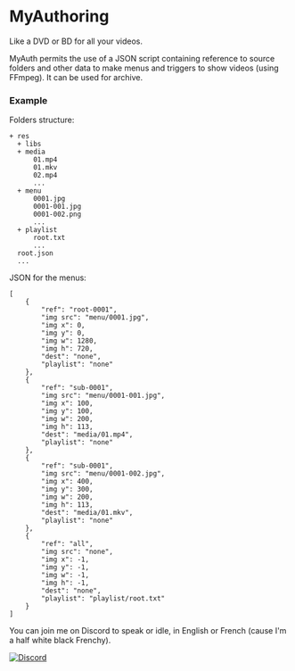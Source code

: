 # MyAuthoring
Like a DVD or BD for all your videos.

MyAuth permits the use of a JSON script containing reference to source folders and other data to make menus and triggers to show videos (using FFmpeg). It can be used for archive.

### Example
Folders structure:
```
+ res
  + libs
  + media
      01.mp4
      01.mkv
      02.mp4
      ...
  + menu
      0001.jpg
      0001-001.jpg
      0001-002.png
      ...
  + playlist
      root.txt
      ...
  root.json
  ...
```
JSON for the menus:
```
[
    {
        "ref": "root-0001",
        "img src": "menu/0001.jpg",
        "img x": 0,
        "img y": 0,
        "img w": 1280,
        "img h": 720,
        "dest": "none",
        "playlist": "none"
    },
    {
        "ref": "sub-0001",
        "img src": "menu/0001-001.jpg",
        "img x": 100,
        "img y": 100,
        "img w": 200,
        "img h": 113,
        "dest": "media/01.mp4",
        "playlist": "none"
    },
    {
        "ref": "sub-0001",
        "img src": "menu/0001-002.jpg",
        "img x": 400,
        "img y": 300,
        "img w": 200,
        "img h": 113,
        "dest": "media/01.mkv",
        "playlist": "none"
    },
    {
        "ref": "all",
        "img src": "none",
        "img x": -1,
        "img y": -1,
        "img w": -1,
        "img h": -1,
        "dest": "none",
        "playlist": "playlist/root.txt"
    }
]
```

You can join me on Discord to speak or idle, in English or French (cause I'm a half white black Frenchy).

[![Discord](https://github.com/user-attachments/assets/99ec6536-7624-41c1-afd1-7993fc4a1e25)](https://discord.gg/ef8xvA9wsF)
